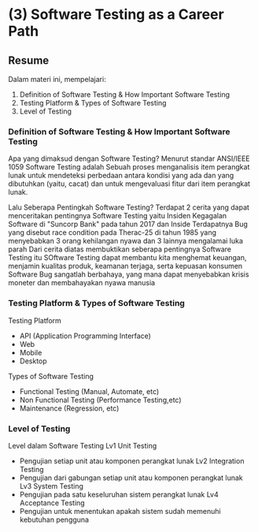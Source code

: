 # (3) Software Testing as a Career Path

## Resume
Dalam materi ini, mempelajari:
1. Definition of Software Testing & How Important Software Testing
2. Testing Platform & Types of Software Testing 
3. Level of Testing

### Definition of Software Testing & How Important Software Testing

Apa yang dimaksud dengan Software Testing?
Menurut standar ANSI/IEEE 1059 Software Testing adalah Sebuah proses menganalisis item perangkat lunak untuk mendeteksi perbedaan antara kondisi yang ada dan 
yang dibutuhkan (yaitu, cacat) dan untuk mengevaluasi fitur dari item perangkat lunak.

Lalu Seberapa Pentingkah Software Testing?
Terdapat 2 cerita yang dapat menceritakan pentingnya Software Testing yaitu Insiden Kegagalan Software di "Suncorp Bank" pada tahun 2017 dan Inside Terdapatnya Bug
yang disebut race condition pada Therac-25 di tahun 1985 yang menyebabkan 3 orang kehilangan nyawa dan 3 lainnya mengalamai luka parah
Dari cerita diatas membuktikan seberapa pentingnya Software Testing itu
SOftware Testing dapat membantu kita menghemat keuangan, menjamin kualitas produk, keamanan terjaga, serta kepuasan konsumen
Software Bug sangatlah berbahaya, yang mana dapat menyebabkan krisis moneter dan membahayakan nyawa manusia

### Testing Platform & Types of Software Testing 

Testing Platform
- API (Application Programming Interface)
- Web
- Mobile
- Desktop

Types of Software Testing 
- Functional Testing (Manual, Automate, etc)
- Non Functional Testing (Performance Testing,etc)
- Maintenance (Regression, etc)

### Level of Testing

Level dalam Software Testing
Lv1 Unit Testing
- Pengujian setiap unit atau komponen perangkat lunak
Lv2 Integration Testing
- Pengujian dari gabungan setiap unit atau komponen perangkat lunak
Lv3 System Testing
- Pengujian pada satu keseluruhan sistem perangkat lunak
Lv4 Acceptance Testing
- Pengujian untuk menentukan apakah sistem sudah memenuhi kebutuhan pengguna
